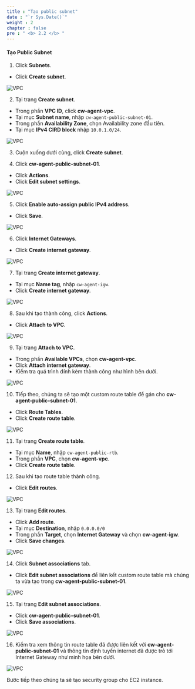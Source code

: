 ```yaml
---
title : "Tạo public subnet"
date : "`r Sys.Date()`"
weight : 2
chapter : false
pre : " <b> 2.2 </b> "
---
```


#### Tạo Public Subnet

1. Click **Subnets**.
  + Click **Create subnet**.

![VPC](/images/2-reparation/2.2-create-public-subnet/001-createsubnet.png)

2. Tại trang **Create subnet**.
  + Trong phần **VPC ID**, click **cw-agent-vpc**.
  + Tại mục **Subnet name**, nhập `cw-agent-public-subnet-01`.
  + Trong phần **Availability Zone**, chọn Availability zone đầu tiên.
  + Tại mục **IPv4 CIRD block** nhập `10.0.1.0/24`.

![VPC](/images/2-reparation/2.2-create-public-subnet/002-createsubnet.png)

3. Cuộn xuống dưới cùng, click **Create subnet**.

4. Click **cw-agent-public-subnet-01**.
  + Click **Actions**.
  + Click **Edit subnet settings**.

![VPC](/images/2-reparation/2.2-create-public-subnet/003-createsubnet.png)

5. Click **Enable auto-assign public IPv4 address**.
  + Click **Save**.

![VPC](/images/2-reparation/2.2-create-public-subnet/004-createsubnet.png)

6. Click **Internet Gateways**.
  + Click **Create internet gateway**.
  
![VPC](/images/2-reparation/2.2-create-public-subnet/005-createigw.png)

7. Tại trang **Create internet gateway**.
  + Tại mục **Name tag**, nhập `cw-agent-igw`.
  + Click **Create internet gateway**.
  
![VPC](/images/2-reparation/2.2-create-public-subnet/006-createigw.png)

8. Sau khi tạo thành công, click **Actions**.
  + Click **Attach to VPC**.
 
![VPC](/images/2-reparation/2.2-create-public-subnet/007-createigw.png)

9. Tại trang **Attach to VPC**.
  + Trong phần **Available VPCs**, chọn **cw-agent-vpc**.
  + Click **Attach internet gateway**.
  + Kiểm tra quá trình đính kèm thành công như hình bên dưới.

![VPC](/images/2-reparation/2.2-create-public-subnet/008-createigw.png)

10. Tiếp theo, chúng ta sẽ tạo một custom route table để gán cho **cw-agent-public-subnet-01**.
  + Click **Route Tables**.
  + Click **Create route table**.

![VPC](/images/2-reparation/2.2-create-public-subnet/009-creatertb.png)

11. Tại trang **Create route table**.
  + Tại mục **Name**, nhập `cw-agent-public-rtb`.
  + Trong phần **VPC**, chọn **cw-agent-vpc**.
  + Click **Create route table**.

12. Sau khi tạo route table thành công.
  + Click **Edit routes**.
  
![VPC](/images/2-reparation/2.2-create-public-subnet/010-creatertb.png)

13. Tại trang **Edit routes**.
  + Click **Add route**.
  + Tại mục **Destination**, nhập `0.0.0.0/0`
  + Trong phần **Target**, chọn **Internet Gateway** và chọn **cw-agent-igw**.
  + Click **Save changes**.

![VPC](/images/2-reparation/2.2-create-public-subnet/011-creatertb.png)

14. Click **Subnet associations** tab.
  + Click **Edit subnet associations** để  liên kết custom route table mà chúng ta vừa tạo trong **cw-agent-public-subnet-01**.


![VPC](/images/2-reparation/2.2-create-public-subnet/012-creatertb.png)

15. Tại trang **Edit subnet associations**.
  + Click **cw-agent-public-subnet-01**.
  + Click **Save associations**.

![VPC](/images/2-reparation/2.2-create-public-subnet/013-creatertb.png)

16. Kiểm tra xem thông tin route table đã được liên kết với **cw-agent-public-subnet-01** và thông tin định tuyến internet đã được trỏ tới Internet Gateway như minh họa bên dưới.

![VPC](/images/2-reparation/2.2-create-public-subnet/014-creatertb.png)

Bước tiếp theo chúng ta sẽ tạo security group cho EC2 instance.